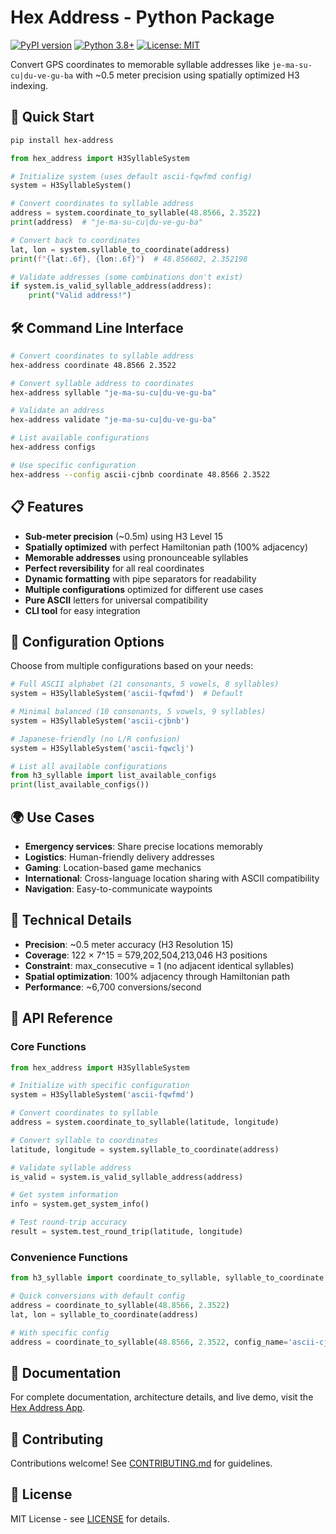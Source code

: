 # Hex Address - Python Package

[![PyPI version](https://badge.fury.io/py/hex-address.svg)](https://badge.fury.io/py/hex-address)
[![Python 3.8+](https://img.shields.io/badge/python-3.8+-blue.svg)](https://www.python.org/downloads/)
[![License: MIT](https://img.shields.io/badge/License-MIT-yellow.svg)](https://opensource.org/licenses/MIT)

Convert GPS coordinates to memorable syllable addresses like `je-ma-su-cu|du-ve-gu-ba` with ~0.5 meter precision using spatially optimized H3 indexing.

## 🚀 Quick Start

```bash
pip install hex-address
```

```python
from hex_address import H3SyllableSystem

# Initialize system (uses default ascii-fqwfmd config)
system = H3SyllableSystem()

# Convert coordinates to syllable address  
address = system.coordinate_to_syllable(48.8566, 2.3522)
print(address)  # "je-ma-su-cu|du-ve-gu-ba"

# Convert back to coordinates
lat, lon = system.syllable_to_coordinate(address)
print(f"{lat:.6f}, {lon:.6f}")  # 48.856602, 2.352198

# Validate addresses (some combinations don't exist)
if system.is_valid_syllable_address(address):
    print("Valid address!")
```

## 🛠️ Command Line Interface

```bash
# Convert coordinates to syllable address
hex-address coordinate 48.8566 2.3522

# Convert syllable address to coordinates  
hex-address syllable "je-ma-su-cu|du-ve-gu-ba"

# Validate an address
hex-address validate "je-ma-su-cu|du-ve-gu-ba"

# List available configurations
hex-address configs

# Use specific configuration
hex-address --config ascii-cjbnb coordinate 48.8566 2.3522
```

## 📋 Features

- **Sub-meter precision** (~0.5m) using H3 Level 15
- **Spatially optimized** with perfect Hamiltonian path (100% adjacency)
- **Memorable addresses** using pronounceable syllables
- **Perfect reversibility** for all real coordinates
- **Dynamic formatting** with pipe separators for readability
- **Multiple configurations** optimized for different use cases
- **Pure ASCII** letters for universal compatibility
- **CLI tool** for easy integration

## 🎯 Configuration Options

Choose from multiple configurations based on your needs:

```python
# Full ASCII alphabet (21 consonants, 5 vowels, 8 syllables)
system = H3SyllableSystem('ascii-fqwfmd')  # Default

# Minimal balanced (10 consonants, 5 vowels, 9 syllables) 
system = H3SyllableSystem('ascii-cjbnb')

# Japanese-friendly (no L/R confusion)
system = H3SyllableSystem('ascii-fqwclj')

# List all available configurations
from h3_syllable import list_available_configs
print(list_available_configs())
```

## 🌍 Use Cases

- **Emergency services**: Share precise locations memorably
- **Logistics**: Human-friendly delivery addresses  
- **Gaming**: Location-based game mechanics
- **International**: Cross-language location sharing with ASCII compatibility
- **Navigation**: Easy-to-communicate waypoints

## 🔬 Technical Details

- **Precision**: ~0.5 meter accuracy (H3 Resolution 15)
- **Coverage**: 122 × 7^15 = 579,202,504,213,046 H3 positions
- **Constraint**: max_consecutive = 1 (no adjacent identical syllables)
- **Spatial optimization**: 100% adjacency through Hamiltonian path
- **Performance**: ~6,700 conversions/second

## 📖 API Reference

### Core Functions

```python
from hex_address import H3SyllableSystem

# Initialize with specific configuration
system = H3SyllableSystem('ascii-fqwfmd')

# Convert coordinates to syllable
address = system.coordinate_to_syllable(latitude, longitude)

# Convert syllable to coordinates
latitude, longitude = system.syllable_to_coordinate(address)

# Validate syllable address
is_valid = system.is_valid_syllable_address(address)

# Get system information
info = system.get_system_info()

# Test round-trip accuracy
result = system.test_round_trip(latitude, longitude)
```

### Convenience Functions

```python
from h3_syllable import coordinate_to_syllable, syllable_to_coordinate

# Quick conversions with default config
address = coordinate_to_syllable(48.8566, 2.3522)
lat, lon = syllable_to_coordinate(address)

# With specific config
address = coordinate_to_syllable(48.8566, 2.3522, config_name='ascii-cjbnb')
```

## 📖 Documentation

For complete documentation, architecture details, and live demo, visit the [Hex Address App](https://hex-address-app.vercel.app/).

## 🤝 Contributing

Contributions welcome! See [CONTRIBUTING.md](../../CONTRIBUTING.md) for guidelines.

## 📄 License

MIT License - see [LICENSE](../../LICENSE) for details.